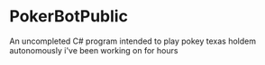 # PokerBotPublic
An uncompleted C# program intended to play pokey texas holdem autonomously i've been working on for hours
